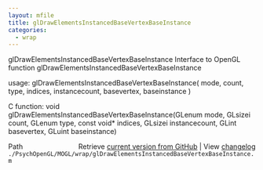 ```yaml
---
layout: mfile
title: glDrawElementsInstancedBaseVertexBaseInstance
categories:
  - wrap
---
```


glDrawElementsInstancedBaseVertexBaseInstance  Interface to OpenGL function glDrawElementsInstancedBaseVertexBaseInstance

usage:  glDrawElementsInstancedBaseVertexBaseInstance\( mode, count, type, indices, instancecount, basevertex, baseinstance \)

C function:  void glDrawElementsInstancedBaseVertexBaseInstance\(GLenum mode, GLsizei count, GLenum type, const void\* indices, GLsizei instancecount, GLint basevertex, GLuint baseinstance\)


<div class="code_header" style="text-align:right;">
  <span style="float:left;">Path&nbsp;&nbsp;</span> <span class="counter">Retrieve <a href=
  "https://raw.github.com/Psychtoolbox-3/Psychtoolbox-3/beta/./PsychOpenGL/MOGL/wrap/glDrawElementsInstancedBaseVertexBaseInstance.m">current version from GitHub</a> | View <a href=
  "https://github.com/Psychtoolbox-3/Psychtoolbox-3/commits/beta/./PsychOpenGL/MOGL/wrap/glDrawElementsInstancedBaseVertexBaseInstance.m">changelog</a></span>
</div>
<div class="code">
  <code>./PsychOpenGL/MOGL/wrap/glDrawElementsInstancedBaseVertexBaseInstance.m</code>
</div>
